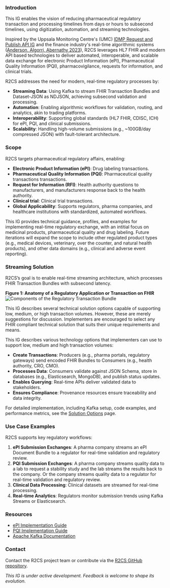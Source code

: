 ### Introduction

This IG enables the vision of reducing pharmaceutical regulatory transaction and processing timelines from days or hours to subsecond timelines, using digitization, automation, and streaming technologies.

Inspired by the Uppsala Monitoring Centre's (UMC) [IDMP Request and Publish API IG](https://build.fhir.org/ig/Uppsala-Monitoring-Centre/WHO-UMC-IDMP-Service/index.html) and the finance industry's real-time algorithmic systems ([Anderson, Algorri, Abernathy 2023](https://pubmed.ncbi.nlm.nih.gov/37619807/)), R2CS leverages HL7 FHIR and modern API based technologies to deliver automated, interoperable, and scalable data exchange for electronic Product Information (ePI), Pharmaceutical Quality Information (PQI), pharmacovigilance, requests for information, and clinical trials.

R2CS addresses the need for modern, real-time regulatory processes by:
- **Streaming Data**: Using Kafka to stream FHIR Transaction Bundles and Dataset-JSON as NDJSON, achieving subsecond validation and processing.
- **Automation**: Enabling algorithmic workflows for validation, routing, and analytics, akin to trading platforms.
- **Interoperability**: Supporting global standards (HL7 FHIR, CDISC, ICH) for ePI, PQI, and clinical submissions.
- **Scalability**: Handling high-volume submissions (e.g., ~100GB/day compressed JSON) with fault-tolerant architecture.

### Scope

R2CS targets pharmaceutical regulatory affairs, enabling:
- **Electronic Product Information (ePI)**: Drug labeling transactions.
- **Pharmaceutical Quality Information (PQI)**: Pharmaceutical quality transactions transactions.
- **Request for Information (RFI)**: Health authority questions to manufacturers, and manufacturers response back to the health authority.
- **Clinical trial**: Clinical trial transactions.
- **Global Applicability**: Supports regulators, pharma companies, and healthcare institutions with standardized, automated workflows.

This IG provides technical guidance, profiles, and examples for implementing real-time regulatory exchange, with an intitial focus on medicinal products, pharmaceutical quality and drug labeling. Future iterations will expand the scope to include other regulated product types (e.g., medical devices, veterinary, over the counter, and natural health products), and other data domains (e.g., clinical and adverse event reporting).

### Streaming Solution

R2CS’s goal is to enable real-time streaming architecture, which processes FHIR Transaction Bundles with subsecond latency. 

**Figure 1: Anatomy of a Regulatory Application or Transaction on FHIR**
<img src="transactionanatomy.png" alt="Components of the Regulatory Transaction Bundle" style="float: none;"/>

This IG describes several technical solution options capable of supporting low, medium, or high transaction volumes. However, these are merely suggestions for discussion. Implementers are encouraged to select any FHIR compliant technical solution that suits their unique requirements and means. 

This IG describes various technology options that implementers can use to support low, medium and high transaction volumes:
- **Create Transactions**: Producers (e.g., pharma portals, regulatory gateways) send encoded FHIR Bundles to Consumers (e.g., health authority, CRO, CMO).
- **Processes Data**: Consumers validate against JSON Schema, store in databases (e.g., Elasticsearch, MongoDB), and publish status updates.
- **Enables Querying**: Real-time APIs deliver validated data to stakeholders.
- **Ensures Compliance**: Provenance resources ensure traceability and data integrity.

For detailed implementation, including Kafka setup, code examples, and performance metrics, see the [Solution Options](streaming.html) page.

### Use Case Examples

R2CS supports key regulatory workflows:
1. **ePI Submission Exchanges**: A pharma company streams an ePI Document Bundle to a regulator for real-time validation and regulatory review.
2. **PQI Submission Exchanges**: A pharma company streams quality data to a lab to request a stability study and the lab streams the results back to the company. Or the company streams quality data to a regulator for real-time  validation and regulatory review.
3. **Clinical Data Processing**: Clinical datasets are streamed for real-time processing.
4. **Real-time Analytics**: Regulators monitor submission trends using Kafka Streams or Elasticsearch.

### Resources

- [ePI Implementation Guide](https://build.fhir.org/ig/HL7/emedicinal-product-info/)
- [PQI Implementation Guide](https://build.fhir.org/ig/HL7/uv-dx-pq/)
- [Apache Kafka Documentation](https://kafka.apache.org/)

### Contact

Contact the R2CS project team or contribute via the [R2CS GitHub repository](https://github.com/cander2/recon-ig).

*This IG is under active development. Feedback is welcome to shape its evolution.*
